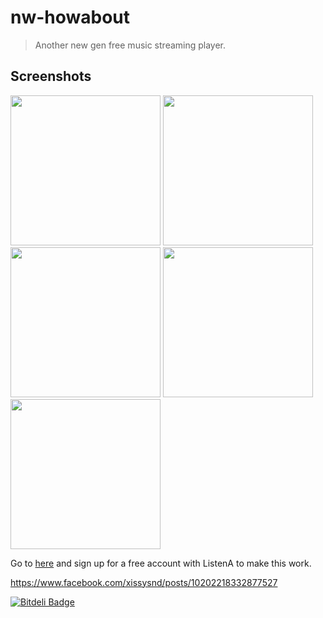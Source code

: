 # nw-howabout
> Another new gen free music streaming player.

## Screenshots
<img src="http://s22.postimg.org/oxe4sshtd/Screen_Shot_2013_10_24_at_4_32_07_PM.png" width=240 />
<img src="http://s21.postimg.org/gahgsaz7b/Screen_Shot_2013_10_24_at_4_45_52_PM.png" width=240 />
<img src="http://s17.postimg.org/uaebunxfj/Screen_Shot_2013_10_24_at_4_43_47_PM.png" width=240 />
<img src="http://s21.postimg.org/kpvajtm7r/Screen_Shot_2013_10_24_at_4_30_36_PM.png" width=240 />
<img src="http://s24.postimg.org/vkd750z45/Screen_Shot_2013_10_24_at_4_47_16_PM.png" width=240 />

Go to [here](http://listena.recom.io/main/#/chooseOne) and sign up for a free account with ListenA to make this work.

https://www.facebook.com/xissysnd/posts/10202218332877527

[![Bitdeli Badge](https://d2weczhvl823v0.cloudfront.net/xissy/nw-howabout/trend.svg)](https://bitdeli.com/free "Bitdeli Badge")
